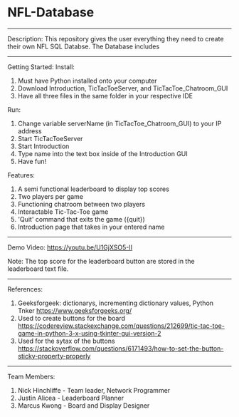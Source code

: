 # NFL-Database
________________________________________________________________________________________________________
Description:
This repository gives the user everything they need to create their own NFL SQL Databse. The Database includes
________________________________________________________________________________________________________
Getting Started:
Install: 
1) Must have Python installed onto your computer
2) Download Introduction, TicTacToeServer, and TicTacToe_Chatroom_GUI
3) Have all three files in the same folder in your respective IDE

Run:
1) Change variable serverName (in TicTacToe_Chatroom_GUI) to your IP address
2) Start TicTacToeServer
3) Start Introduction
4) Type name into the text box inside of the Introduction GUI
5) Have fun!

Features:
1. A semi functional leaderboard to display top scores
2. Two players per game
3. Functioning chatroom between two players
4. Interactable Tic-Tac-Toe game 
5. 'Quit' command that exits the game ({quit})
6. Introduction page that takes in your entered name 


________________________________________________________________________________________________________
Demo Video:
https://youtu.be/U1GjXSO5-II

Note: The top score for the leaderboard button are stored in the leaderboard text file. 
________________________________________________________________________________________________________
References:
1. Geeksforgeek: dictionarys, incrementing dictionary values, Python Tnker 
https://www.geeksforgeeks.org/
2. Used to create buttons for the board
https://codereview.stackexchange.com/questions/212699/tic-tac-toe-game-in-python-3-x-using-tkinter-gui-version-2
3. Used for the sytax of the buttons
https://stackoverflow.com/questions/6171493/how-to-set-the-button-sticky-property-properly

________________________________________________________________________________________________________
Team Members:
1) Nick Hinchliffe - Team leader, Network Programmer
2) Justin Alicea - Leaderboard Planner
3) Marcus Kwong - Board and Display Designer
 
